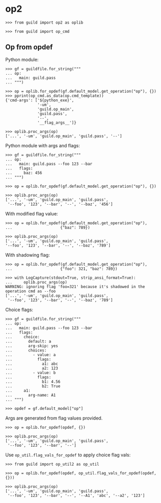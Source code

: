 # op2

    >>> from guild import op2 as oplib

    >>> from guild import op_cmd

## Op from opdef

Python module:

    >>> gf = guildfile.for_string("""
    ... op:
    ...   main: guild.pass
    ... """)

    >>> op = oplib.for_opdef(gf.default_model.get_operation("op"), {})
    >>> pprint(op_cmd.as_data(op.cmd_template))
    {'cmd-args': ['${python_exe}',
                  '-um',
                  'guild.op_main',
                  'guild.pass',
                  '--',
                  '__flag_args__']}

    >>> oplib.proc_args(op)
    ['...', '-um', 'guild.op_main', 'guild.pass', '--']

Python module with args and flags:

    >>> gf = guildfile.for_string("""
    ... op:
    ...   main: guild.pass --foo 123 --bar
    ...   flags:
    ...     baz: 456
    ... """)

    >>> op = oplib.for_opdef(gf.default_model.get_operation("op"), {})

    >>> oplib.proc_args(op)
    ['...', '-um', 'guild.op_main', 'guild.pass',
     '--foo', '123', '--bar', '--', '--baz', '456']

With modified flag value:

    >>> op = oplib.for_opdef(gf.default_model.get_operation("op"),
    ...                     {"baz": 789})

    >>> oplib.proc_args(op)
    ['...', '-um', 'guild.op_main', 'guild.pass',
    '--foo', '123', '--bar', '--', '--baz', '789']

With shadowing flag:

    >>> op = oplib.for_opdef(gf.default_model.get_operation("op"),
    ...                     {"foo": 321, "baz": 789})

    >>> with LogCapture(stdout=True, strip_ansi_format=True):
    ...     oplib.proc_args(op)
    WARNING: ignoring flag 'foo=321' because it's shadowed in the
    operation cmd as --foo
    ['...', '-um', 'guild.op_main', 'guild.pass',
     '--foo', '123', '--bar', '--', '--baz', '789']

Choice flags:

    >>> gf = guildfile.for_string("""
    ... op:
    ...   main: guild.pass --foo 123 --bar
    ...   flags:
    ...     choice:
    ...       default: a
    ...       arg-skip: yes
    ...       choices:
    ...         - value: a
    ...           flags:
    ...             a1: abc
    ...             a2: 123
    ...         - value: b
    ...           flags:
    ...             b1: 4.56
    ...             b2: True
    ...     a1:
    ...       arg-name: A1
    ... """)

    >>> opdef = gf.default_model["op"]

Args are generated from flag values provided.

    >>> op = oplib.for_opdef(opdef, {})

    >>> oplib.proc_args(op)
    ['...', '-um', 'guild.op_main', 'guild.pass',
     '--foo', '123', '--bar', '--']

Use `op_util.flag_vals_for_opdef` to apply choice flag vals:

    >>> from guild import op_util2 as op_util

    >>> op = oplib.for_opdef(opdef, op_util.flag_vals_for_opdef(opdef, {}))

    >>> oplib.proc_args(op)
    ['...', '-um', 'guild.op_main', 'guild.pass',
     '--foo', '123', '--bar', '--', '--A1', 'abc', '--a2', '123']
